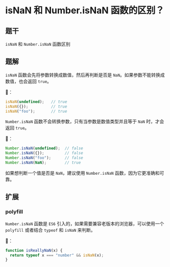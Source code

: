 # isNaN 和 Number.isNaN 函数的区别？

## 题干

`isNaN` 和 `Number.isNaN` 函数区别

## 题解

`isNaN` 函数会先将参数转换成数值，然后再判断是否是 `NaN`。如果参数不能转换成数值，也会返回 `true`。

🌰：
```js
isNaN(undefined);   // true
isNaN({});          // true
isNaN("foo");       // true
```

`Number.isNaN` 函数不会转换参数，只有当参数是数值类型并且等于 `NaN` 时，才会返回 `true`。

🌰：
```js
Number.isNaN(undefined);  // false
Number.isNaN({});         // false
Number.isNaN("foo");      // false
Number.isNaN(NaN);        // true
```

如果想判断一个值是否是 `NaN`，建议使用 `Number.isNaN` 函数，因为它更准确和可靠。

## 扩展


### polyfill

`Number.isNaN` 函数是 `ES6` 引入的，如果需要兼容老版本的浏览器，可以使用一个 `polyfill` 或者结合 `typeof` 和 `isNaN` 来判断。

🌰：
```js
function isReallyNaN(x) {
  return typeof x === "number" && isNaN(x);
}
```